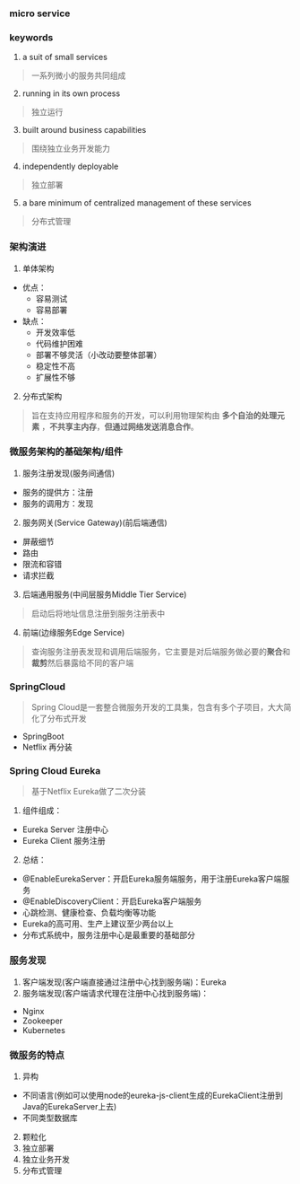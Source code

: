 ### micro service

### keywords
1. a suit of small services
> 一系列微小的服务共同组成
2. running in its own process
> 独立运行
3. built around business capabilities
> 围绕独立业务开发能力
4. independently deployable
> 独立部署
5. a bare minimum of centralized management of these services
> 分布式管理

### 架构演进
1. 单体架构
- 优点：
  - 容易测试
  - 容易部署
- 缺点：
  - 开发效率低
  - 代码维护困难
  - 部署不够灵活（小改动要整体部署）
  - 稳定性不高
  - 扩展性不够
2. 分布式架构
> 旨在支持应用程序和服务的开发，可以利用物理架构由 **多个自治的处理元素** ，**不共享主内存**，**但通过网络发送消息合作**。

 ### 微服务架构的基础架构/组件
1. 服务注册发现(服务间通信)
- 服务的提供方：注册
- 服务的调用方：发现
2. 服务网关(Service Gateway)(前后端通信)
- 屏蔽细节
- 路由
- 限流和容错
- 请求拦截
3. 后端通用服务(中间层服务Middle Tier Service)
> 启动后将地址信息注册到服务注册表中
4. 前端(边缘服务Edge Service)
> 查询服务注册表发现和调用后端服务，它主要是对后端服务做必要的**聚合**和**裁剪**然后暴露给不同的客户端

### SpringCloud
> Spring Cloud是一套整合微服务开发的工具集，包含有多个子项目，大大简化了分布式开发
- SpringBoot
- Netflix 再分装

### Spring Cloud Eureka
> 基于Netflix Eureka做了二次分装
1. 组件组成：
  - Eureka Server 注册中心
  - Eureka Client 服务注册
2. 总结：
  - @EnableEurekaServer：开启Eureka服务端服务，用于注册Eureka客户端服务
  - @EnableDiscoveryClient：开启Eureka客户端服务
  - 心跳检测、健康检查、负载均衡等功能
  - Eureka的高可用、生产上建议至少两台以上
  - 分布式系统中，服务注册中心是最重要的基础部分

### 服务发现
1. 客户端发现(客户端直接通过注册中心找到服务端)：Eureka
2. 服务端发现(客户端请求代理在注册中心找到服务端)：
  - Nginx
  - Zookeeper
  - Kubernetes

### 微服务的特点
1. 异构
  - 不同语言(例如可以使用node的eureka-js-client生成的EurekaClient注册到Java的EurekaServer上去)
  - 不同类型数据库
2. 颗粒化
3. 独立部署
4. 独立业务开发
5. 分布式管理
